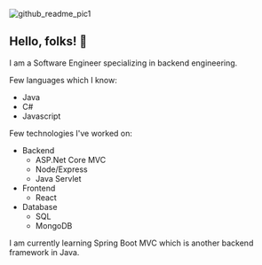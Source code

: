 ![github_readme_pic1](https://user-images.githubusercontent.com/16000485/184645002-d4d2bf06-e3c2-4e93-9961-741fa834bf77.jpg)
## Hello, folks! 👋
I am a Software Engineer specializing in backend engineering.

Few languages which I know:
- Java
- C#
- Javascript

Few technologies I've worked on:
- Backend
  - ASP.Net Core MVC
  - Node/Express
  - Java Servlet
- Frontend  
  - React
- Database  
  - SQL
  - MongoDB
  
I am currently learning Spring Boot MVC which is another backend framework in Java.  

<!--
**harsicha/harsicha** is a ✨ _special_ ✨ repository because its `README.md` (this file) appears on your GitHub profile.

Here are some ideas to get you started:

- 🔭 I’m currently working on ...
- 🌱 I’m currently learning ...
- 👯 I’m looking to collaborate on ...
- 🤔 I’m looking for help with ...
- 💬 Ask me about ...
- 📫 How to reach me: ...
- 😄 Pronouns: ...
- ⚡ Fun fact: ...
-->
